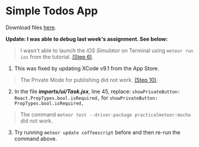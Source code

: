 # Simple Todos App

Download files [here](https://github.com/margaritayong/code-literacy/raw/master/week_08/simple-todos/simple-todos.zip).

**Update: I was able to debug last week's assignment. See below:**

> I wasn't able to launch the *iOS Simulator* on Terminal using `meteor run ios` from the tutorial. [(Step 6)](https://www.meteor.com/tutorials/react/running-on-mobile).

1. This was fixed by updating XCode v9.1 from the App Store.


> The Private Mode for publishing did not work. [(Step 10)](https://www.meteor.com/tutorials/react/publish-and-subscribe).

2. In the file **_imports/ui/Task.jsx_**, line 45, replace: 
`showPrivateButton: React.PropTypes.bool.isRequired,` for `showPrivateButton: PropTypes.bool.isRequired,`

> The command `meteor test --driver-package practicalmeteor:mocha` did not work.

3. Try running `meteor update coffeescript` before and then re-run the command above.
